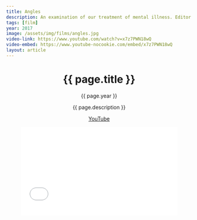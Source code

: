```yaml
---
title: Angles
description: An examination of our treatment of mental illness. Editor.
tags: [film]
year: 2017
image: /assets/img/films/angles.jpg
video-link: https://www.youtube.com/watch?v=x7z7PWN18wQ
video-embed: https://www.youtube-nocookie.com/embed/x7z7PWN18wQ
layout: article
---
```


<header class="intro">
    <h1 class="title">{{ page.title }}</h1>
    <p class="year">{{ page.year }}</p>
    <p class="subtitle">{{ page.description }}</p>
    <div class="platforms">
        <a href="{{ page.video-link }}" title="YouTube">YouTube</a>
    </div>
    <figure>
        <div style="padding:56.25% 0 0 0;position:relative;"><iframe src="{{ page.video-embed }}" style="position:absolute;top:0;left:0;width:100%;height:100%;" frameborder="0" allow="accelerometer; autoplay; encrypted-media; gyroscope; picture-in-picture" allowfullscreen></iframe></div>
    </figure>
</header>